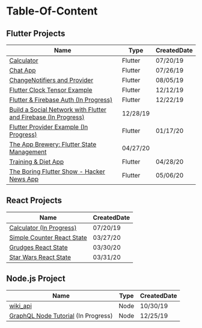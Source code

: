 # Table-Of-Content

## Flutter Projects
| Name                                                                                    | Type        | CreatedDate |
|-----------------------------------------------------------------------------------------|-------------|-------------|
| [Calculator](https://github.com/caestrada/Flutter-Calculator)                           | Flutter     | 07/20/19    |
| [Chat App](https://github.com/caestrada/Flutter-Chat-App)                               | Flutter     | 07/26/19    |
| [ChangeNotifiers and Provider](https://github.com/caestrada/Flutter-ChangeNotifiers-and-Provider)     | Flutter     | 08/05/19    |
| [Flutter Clock Tensor Example](https://github.com/caestrada/Clock-Contest-Tensor-Example)             | Flutter     | 12/12/19    |
| [Flutter & Firebase Auth (In Progress)](https://github.com/caestrada/Flutter-Firebase-Auth)           | Flutter     | 12/22/19    |
| [Build a Social Network with Flutter and Firebase (In Progress)](https://github.com/caestrada/fluttershare)           | 12/28/19    |
| [Flutter Provider Example (In Progress)](https://github.com/caestrada/Provider-Example)               | Flutter     | 01/17/20    |
| [The App Brewery: Flutter State Management](https://github.com/caestrada/The-App-Brewery-Flutter-State-Management)               | 04/27/20    |
| [Training & Diet App](https://github.com/caestrada/Training-Diet-App)               | Flutter     | 04/28/20    |
| [The Boring Flutter Show - Hacker News App](https://github.com/caestrada/hn_app)              | Flutter     | 05/06/20    |

## React Projects
| Name                                                                                  | CreatedDate |
|---------------------------------------------------------------------------------------|-------------|
| [Calculator (In Progress)](https://github.com/caestrada/React-Calculator)             | 07/20/19    |
| [Simple Counter React State](https://github.com/caestrada/Simple-Counter-React-State) | 03/27/20    |
| [Grudges React State](https://github.com/caestrada/Grudges-React-State)               | 03/30/20    |
| [Star Wars React State](https://github.com/caestrada/Star-Wars-React-State)           | 03/31/20    |

## Node.js Project
| Name                                              | Type        | CreatedDate |
|---------------------------------------------------|-------------|-------------|
| [wiki_api](https://github.com/caestrada/wiki_api) | Node        | 10/30/19    |
| [GraphQL Node Tutorial](https://www.howtographql.com/graphql-js/0-introduction/) (In Progress) | Node        | 12/25/19  |
